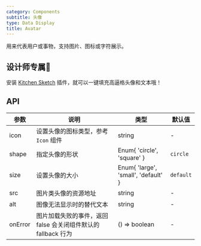 ```yaml
---
category: Components
subtitle: 头像
type: Data Display
title: Avatar
---
```


用来代表用户或事物，支持图片、图标或字符展示。

## 设计师专属🌟

安装 [Kitchen Sketch](https://kitchen.alipay.com) 插件，就可以一键填充高逼格头像和文本哦！

## API

| 参数 | 说明 | 类型 | 默认值 |
| --- | --- | --- | --- |
| icon | 设置头像的图标类型，参考 `Icon` 组件 | string | - |
| shape | 指定头像的形状 | Enum{ 'circle', 'square' } | `circle` |
| size | 设置头像的大小 | Enum{ 'large', 'small', 'default' } | `default` |
| src | 图片类头像的资源地址 | string | - |
| alt | 图像无法显示时的替代文本 | string | - |
| onError | 图片加载失败的事件，返回 false 会关闭组件默认的 fallback 行为 | () => boolean | - |
